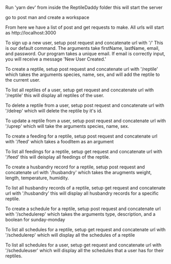 Run 'yarn dev' from inside the ReptileDaddy folder this will start the server

go to post man and create a workspace

From here we have a list of post and get requests to make. All urls will start as http://localhost:3000

To sign up a new user, setup post request and concatenate url with '/' This is our default command. The arguments take firstName, lastName, email, and password. Our program takes a unique email. If email is correctly input, you will receive a message 'New User Created.'

To create a reptile, setup post request and concatenate url with '/reptile' which takes the arguments species, name, sex, and will add the reptile to the current user.

To list all reptiles of a user, setup get request and concatenate url with '/reptile' this will display all reptiles of the user.

To delete a reptile from a user, setup post request and concatenate url with '/delrep' which will delete the reptile by it's id.

To update a reptile from a user, setup post request and concatenate url with '/uprep' which will take the arguments species, name, sex.

To create a feeding for a reptile, setup post request and concatenate url with '/feed' which takes a foodItem as an argument

To list all feedings for a reptile, setup get request and concatenate url with '/feed' this will deisplay all feedings of the reptile.

To create a husbandry record for a reptile, setup post request and concatenate url with '/husbandry' which takes the arugments weight, length, temperature, humidity.

To list all husbandry records of a reptile, setup get request and concatenate url with '/husbandry' this will display all husbandry records for a specific reptile.

To create a schedule for a reptile, setup post request and concatenate url with '/schedulerep' which takes the arguments type, description, and a boolean for sunday-monday

To list all schedules for a reptile, setup get request and concatenate url with '/schedulerep' which will display all the schedules of a reptile

To list all schedules for a user, setup get request and concatenate url with '/scheduleuser' which will display all the schedules that a user has for their reptiles.